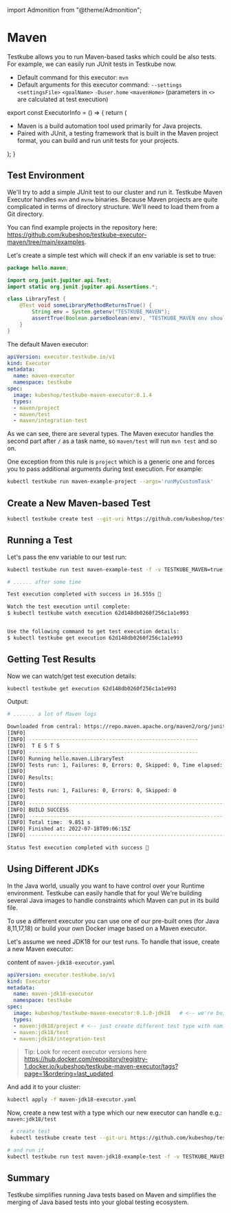 import Admonition from "@theme/Admonition";

# Maven

Testkube allows you to run Maven-based tasks which could be also tests. For example, we can easily run JUnit tests in Testkube now. 

* Default command for this executor: `mvn`
* Default arguments for this executor command: `--settings` `<settingsFile>` `<goalName>` `-Duser.home` `<mavenHome>`
(parameters in `<>` are calculated at test execution)

export const ExecutorInfo = () => {
   return (
    <div>
      <Admonition type="info" icon="🎓" title="What is Maven?">
        <ul>
          <li>Maven is a build automation tool used primarily for Java projects.</li>
          <li>Paired with JUnit, a testing framework that is built in the Maven project format, you can build and run unit tests for your projects.</li>
        </ul>
      </Admonition>
    </div>
  );
}

<ExecutorInfo />

## Test Environment

We'll try to add a simple JUnit test to our cluster and run it. Testkube Maven Executor handles `mvn` and `mvnw` binaries.
Because Maven projects are quite complicated in terms of directory structure. We'll need to load them from a Git directory.

You can find example projects in the repository here: https://github.com/kubeshop/testkube-executor-maven/tree/main/examples.

Let's create a simple test which will check if an env variable is set to true: 
```java
package hello.maven;

import org.junit.jupiter.api.Test;
import static org.junit.jupiter.api.Assertions.*;

class LibraryTest {
    @Test void someLibraryMethodReturnsTrue() {
        String env = System.getenv("TESTKUBE_MAVEN");
        assertTrue(Boolean.parseBoolean(env), "TESTKUBE_MAVEN env should be true");
    }
}
```


The default Maven executor: 

```yaml
apiVersion: executor.testkube.io/v1
kind: Executor
metadata:
  name: maven-executor
  namespace: testkube
spec:
  image: kubeshop/testkube-maven-executor:0.1.4
  types:
  - maven/project
  - maven/test
  - maven/integration-test 
```

As we can see, there are several types. The Maven executor handles the second part after `/` as a task name, so `maven/test` will run `mvn test` and so on. 

One exception from this rule is `project` which is a generic one and forces you to pass additional arguments during test execution. For example:

```bash
kubectl testkube run maven-example-project --args='runMyCustomTask' 
```


## Create a New Maven-based Test

```bash
kubectl testkube create test --git-uri https://github.com/kubeshop/testkube-executor-maven.git --git-path examples/hello-maven --type maven/test --name maven-example-test --git-branch main
```



## Running a Test

Let's pass the env variable to our test run:

```bash
kubectl testkube run test maven-example-test -f -v TESTKUBE_MAVEN=true

# ...... after some time

Test execution completed with success in 16.555s 🥇

Watch the test execution until complete:
$ kubectl testkube watch execution 62d148db0260f256c1a1e993


Use the following command to get test execution details:
$ kubectl testkube get execution 62d148db0260f256c1a1e993
```

## Getting Test Results

Now we can watch/get test execution details:

```bash
kubectl testkube get execution 62d148db0260f256c1a1e993
```

Output:

```bash
# ....... a lot of Maven logs

Downloaded from central: https://repo.maven.apache.org/maven2/org/junit/platform/junit-platform-launcher/1.7.2/junit-platform-launcher-1.7.2.pom (3.0 kB at 121 kB/s)
[INFO] 
[INFO] -------------------------------------------------------
[INFO]  T E S T S
[INFO] -------------------------------------------------------
[INFO] Running hello.maven.LibraryTest
[INFO] Tests run: 1, Failures: 0, Errors: 0, Skipped: 0, Time elapsed: 0.052 s - in hello.maven.LibraryTest
[INFO] 
[INFO] Results:
[INFO] 
[INFO] Tests run: 1, Failures: 0, Errors: 0, Skipped: 0
[INFO] 
[INFO] ------------------------------------------------------------------------
[INFO] BUILD SUCCESS
[INFO] ------------------------------------------------------------------------
[INFO] Total time:  9.851 s
[INFO] Finished at: 2022-07-18T09:06:15Z
[INFO] ------------------------------------------------------------------------

Status Test execution completed with success 🥇
```

## Using Different JDKs 

In the Java world, usually you want to have control over your Runtime environment. Testkube can easily handle that for you! 
We're building several Java images to handle constraints which Maven can put in its build file.

To use a different executor you can use one of our pre-built ones (for Java 8,11,17,18) or build your own Docker image based on a Maven executor.

Let's assume we need JDK18 for our test runs. To handle that issue, create a new Maven executor:

content of `maven-jdk18-executor.yaml`
```yaml
apiVersion: executor.testkube.io/v1
kind: Executor
metadata:
  name: maven-jdk18-executor
  namespace: testkube
spec:
  image: kubeshop/testkube-maven-executor:0.1.0-jdk18   # <-- we're building jdk
  types:
  - maven:jdk18/project # <-- just create different test type with naming convention "framework:version/type"
  - maven:jdk18/test
  - maven:jdk18/integration-test 
```

> Tip: Look for recent executor versions here https://hub.docker.com/repository/registry-1.docker.io/kubeshop/testkube-maven-executor/tags?page=1&ordering=last_updated.


And add it to your cluster: 
```bash
kubectl apply -f maven-jdk18-executor.yaml 
```

Now, create a new test with a type which our new executor can handle e.g.: `maven:jdk18/test`

```bash 
 # create test
 kubectl testkube create test --git-uri https://github.com/kubeshop/testkube-executor-maven.git --git-path examples/hello-maven-jdk18 --type maven:jdk18/test --name maven-jdk18-example-test --git-branch main

# and run it
kubectl testkube run test maven-jdk18-example-test -f -v TESTKUBE_MAVEN=true
```


## Summary

Testkube simplifies running Java tests based on Maven and simplifies the merging of Java based tests into your global testing ecosystem.
